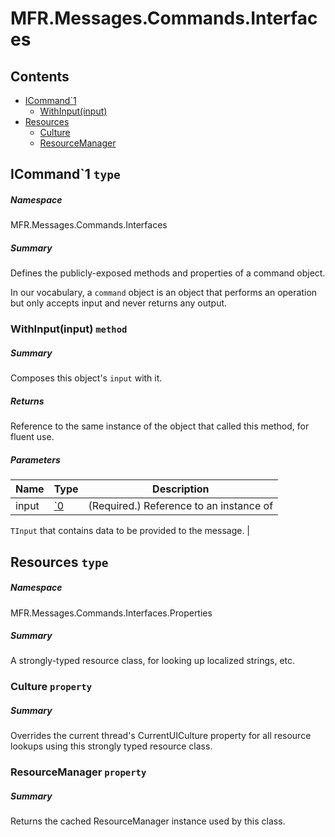 <a name='assembly'></a>
# MFR.Messages.Commands.Interfaces

## Contents

- [ICommand\`1](#T-MFR-Messages-Commands-Interfaces-ICommand`1 'MFR.Messages.Commands.Interfaces.ICommand`1')
  - [WithInput(input)](#M-MFR-Messages-Commands-Interfaces-ICommand`1-WithInput-`0- 'MFR.Messages.Commands.Interfaces.ICommand`1.WithInput(`0)')
- [Resources](#T-MFR-Messages-Commands-Interfaces-Properties-Resources 'MFR.Messages.Commands.Interfaces.Properties.Resources')
  - [Culture](#P-MFR-Messages-Commands-Interfaces-Properties-Resources-Culture 'MFR.Messages.Commands.Interfaces.Properties.Resources.Culture')
  - [ResourceManager](#P-MFR-Messages-Commands-Interfaces-Properties-Resources-ResourceManager 'MFR.Messages.Commands.Interfaces.Properties.Resources.ResourceManager')

<a name='T-MFR-Messages-Commands-Interfaces-ICommand`1'></a>
## ICommand\`1 `type`

##### Namespace

MFR.Messages.Commands.Interfaces

##### Summary

Defines the publicly-exposed methods and properties of a command object.



In our vocabulary, a `command` object is an object that performs an
operation but only accepts input and never returns any output.

<a name='M-MFR-Messages-Commands-Interfaces-ICommand`1-WithInput-`0-'></a>
### WithInput(input) `method`

##### Summary

Composes this object's `input` with it.

##### Returns

Reference to the same instance of the object that called this
method, for fluent use.

##### Parameters

| Name | Type | Description |
| ---- | ---- | ----------- |
| input | [\`0](#T-`0 '`0') | (Required.) Reference to an instance of
`TInput`
that contains data to be provided to the message. |

<a name='T-MFR-Messages-Commands-Interfaces-Properties-Resources'></a>
## Resources `type`

##### Namespace

MFR.Messages.Commands.Interfaces.Properties

##### Summary

A strongly-typed resource class, for looking up localized strings, etc.

<a name='P-MFR-Messages-Commands-Interfaces-Properties-Resources-Culture'></a>
### Culture `property`

##### Summary

Overrides the current thread's CurrentUICulture property for all
  resource lookups using this strongly typed resource class.

<a name='P-MFR-Messages-Commands-Interfaces-Properties-Resources-ResourceManager'></a>
### ResourceManager `property`

##### Summary

Returns the cached ResourceManager instance used by this class.
